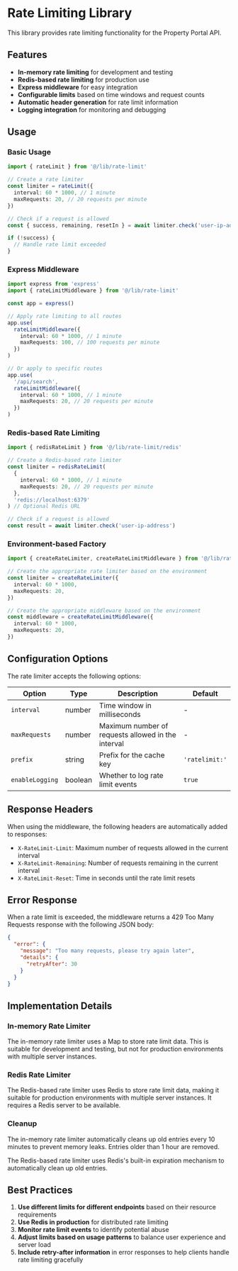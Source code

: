 # Rate Limiting Library

This library provides rate limiting functionality for the Property Portal API.

## Features

- **In-memory rate limiting** for development and testing
- **Redis-based rate limiting** for production use
- **Express middleware** for easy integration
- **Configurable limits** based on time windows and request counts
- **Automatic header generation** for rate limit information
- **Logging integration** for monitoring and debugging

## Usage

### Basic Usage

```typescript
import { rateLimit } from '@/lib/rate-limit'

// Create a rate limiter
const limiter = rateLimit({
  interval: 60 * 1000, // 1 minute
  maxRequests: 20, // 20 requests per minute
})

// Check if a request is allowed
const { success, remaining, resetIn } = await limiter.check('user-ip-address')

if (!success) {
  // Handle rate limit exceeded
}
```

### Express Middleware

```typescript
import express from 'express'
import { rateLimitMiddleware } from '@/lib/rate-limit'

const app = express()

// Apply rate limiting to all routes
app.use(
  rateLimitMiddleware({
    interval: 60 * 1000, // 1 minute
    maxRequests: 100, // 100 requests per minute
  })
)

// Or apply to specific routes
app.use(
  '/api/search',
  rateLimitMiddleware({
    interval: 60 * 1000, // 1 minute
    maxRequests: 20, // 20 requests per minute
  })
)
```

### Redis-based Rate Limiting

```typescript
import { redisRateLimit } from '@/lib/rate-limit/redis'

// Create a Redis-based rate limiter
const limiter = redisRateLimit(
  {
    interval: 60 * 1000, // 1 minute
    maxRequests: 20, // 20 requests per minute
  },
  'redis://localhost:6379'
) // Optional Redis URL

// Check if a request is allowed
const result = await limiter.check('user-ip-address')
```

### Environment-based Factory

```typescript
import { createRateLimiter, createRateLimitMiddleware } from '@/lib/rate-limit/factory'

// Create the appropriate rate limiter based on the environment
const limiter = createRateLimiter({
  interval: 60 * 1000,
  maxRequests: 20,
})

// Create the appropriate middleware based on the environment
const middleware = createRateLimitMiddleware({
  interval: 60 * 1000,
  maxRequests: 20,
})
```

## Configuration Options

The rate limiter accepts the following options:

| Option          | Type    | Description                                        | Default        |
| --------------- | ------- | -------------------------------------------------- | -------------- |
| `interval`      | number  | Time window in milliseconds                        | -              |
| `maxRequests`   | number  | Maximum number of requests allowed in the interval | -              |
| `prefix`        | string  | Prefix for the cache key                           | `'ratelimit:'` |
| `enableLogging` | boolean | Whether to log rate limit events                   | `true`         |

## Response Headers

When using the middleware, the following headers are automatically added to responses:

- `X-RateLimit-Limit`: Maximum number of requests allowed in the current interval
- `X-RateLimit-Remaining`: Number of requests remaining in the current interval
- `X-RateLimit-Reset`: Time in seconds until the rate limit resets

## Error Response

When a rate limit is exceeded, the middleware returns a 429 Too Many Requests response with the following JSON body:

```json
{
  "error": {
    "message": "Too many requests, please try again later",
    "details": {
      "retryAfter": 30
    }
  }
}
```

## Implementation Details

### In-memory Rate Limiter

The in-memory rate limiter uses a Map to store rate limit data. This is suitable for development and testing, but not for production environments with multiple server instances.

### Redis Rate Limiter

The Redis-based rate limiter uses Redis to store rate limit data, making it suitable for production environments with multiple server instances. It requires a Redis server to be available.

### Cleanup

The in-memory rate limiter automatically cleans up old entries every 10 minutes to prevent memory leaks. Entries older than 1 hour are removed.

The Redis-based rate limiter uses Redis's built-in expiration mechanism to automatically clean up old entries.

## Best Practices

1. **Use different limits for different endpoints** based on their resource requirements
2. **Use Redis in production** for distributed rate limiting
3. **Monitor rate limit events** to identify potential abuse
4. **Adjust limits based on usage patterns** to balance user experience and server load
5. **Include retry-after information** in error responses to help clients handle rate limiting gracefully
